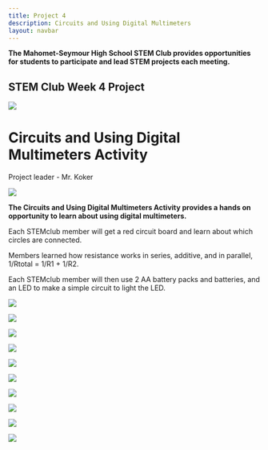 ```yaml
---
title: Project 4
description: Circuits and Using Digital Multimeters
layout: navbar
---
```


**The Mahomet-Seymour High School STEM Club provides opportunities for students to participate and lead STEM projects each meeting.** 


## **STEM Club Week 4 Project**

![](images/StemClubProjectWeek4H.jpg)

# **Circuits and Using Digital Multimeters Activity**
Project leader - Mr. Koker

![](images/StemClubProjectWeek4D.jpg)

**The Circuits and Using Digital Multimeters Activity provides a hands on opportunity to learn about using digital multimeters.**


Each STEMclub member will get a red circuit board and learn about which circles are connected.

Members learned how resistance works in series, additive, and in parallel, 1/Rtotal = 1/R1 + 1/R2.

Each STEMclub member will then use 2 AA battery packs and batteries, and an LED to make a simple circuit to light the LED.


![](images/StemClubProjectWeek4F.jpg)

![](images/StemClubProjectWeek4G.jpg)

![](images/StemClubProjectWeek4I.jpg)

![](images/StemClubProjectWeek4J.jpg)

![](images/StemClubProjectWeek4K.jpg)

![](images/StemClubProjectWeek4L.jpg)

![](images/StemClubProjectWeek4A.jpg)

![](images/StemClubProjectWeek4B.jpg)

![](images/StemClubProjectWeek4C.jpg)

![](images/StemClubProjectWeek4E.jpg)

